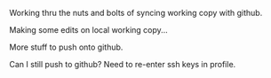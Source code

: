 Working thru the nuts and bolts of syncing working copy with github.

Making some edits on local working copy...

More stuff to push onto github.

Can I still push to github? Need to re-enter ssh keys in profile.


